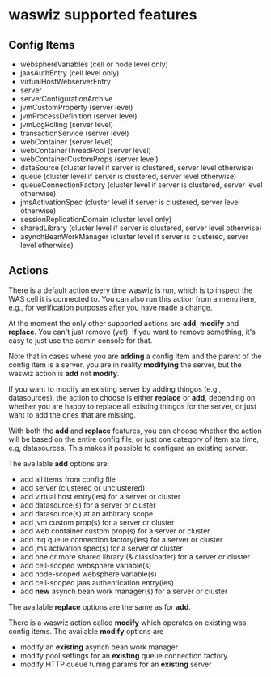 # waswiz supported features

## Config Items
* websphereVariables (cell or node level only)
* jaasAuthEntry (cell level only)
* virtualHostWebserverEntry  
* server
* serverConfigurationArchive
* jvmCustomProperty (server level)
* jvmProcessDefinition (server level)
* jvmLogRolling (server level)
* transactionService (server level)
* webContainer (server level) 
* webContainerThreadPool (server level)
* webContainerCustomProps (server level)
* dataSource (cluster level if server is clustered, server level otherwise)
* queue (cluster level if server is clustered, server level otherwise)
* queueConnectionFactory (cluster level if server is clustered, server level otherwise)
* jmsActivationSpec (cluster level if server is clustered, server level otherwise)
* sessionReplicationDomain (cluster level only)
* sharedLibrary (cluster level if server is clustered, server level otherwise)
* asynchBeanWorkManager (cluster level if server is clustered, server level otherwise)

## Actions
There is a default action every time waswiz is run, which is to inspect the WAS cell it is connected to. You can also run this action from a menu item, e.g., for verification purposes after you have made a change.

At the moment the only other supported actions are **add**, **modify** and **replace**. You can't just remove (yet). If you want to remove something, it's easy to just use the admin console for that.

Note that in cases where you are **adding** a config item and the parent of the config item is a server, you are in reality **modifying** the server, but the waswiz action is **add** not **modify**.

If you want to modify an existing server by adding thingos (e.g., datasources), the action to choose is either **replace** or **add**, depending on whether you are happy to replace all existing thingos for the server, or just want to add the ones that are missing. 

With both the **add** and **replace** features, you can choose whether the action will be based on the entire config file, or just one category of item ata time, e.g, datasources. This makes it possible to configure an existing server.

The available **add** options are:
* add all items from config file
* add server (clustered or unclustered)
* add virtual host entry(ies) for a server or cluster
* add datasource(s) for a server or cluster
* add datasource(s) at an arbitrary scope
* add jvm custom prop(s) for a server or cluster
* add web container custom prop(s) for a server or cluster
* add mq queue connection factory(ies) for a server or cluster
* add jms activation spec(s) for a server or cluster
* add one or more shared library (& classloader) for a server or cluster
* add cell-scoped websphere variable(s)
* add node-scoped websphere variable(s)
* add cell-scoped jaas authentication entry(ies)
* add **new** asynch bean work manager(s) for a server or cluster

The available **replace** options are the same as for **add**.

There is a waswiz action called **modify** which operates on existing was config items. The available **modify** options are 
 * modify an **existing** asynch bean work manager
 * modify pool settings for an **existing** queue connection factory 
 * modify HTTP queue tuning params for an **existing** server